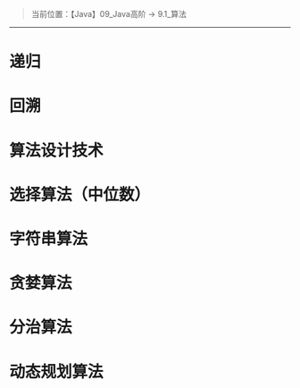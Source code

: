 > 当前位置：【Java】09_Java高阶  -> 9.1_算法

----



# 递归





# 回溯





# 算法设计技术



# 选择算法（中位数）





# 字符串算法





# 贪婪算法



# 分治算法



# 动态规划算法

